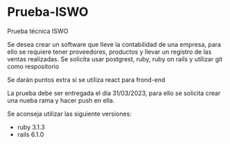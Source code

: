 # Prueba-ISWO
Prueba técnica ISWO

Se desea crear un software que lleve la contabilidad de una empresa, para ello se requiere tener proveedores, productos y llevar un registro de las ventas realizadas.
Se solicita usar postgrest, ruby, ruby on rails y utilizar git como respositorio

Se darán puntos extra si se utiliza react para frond-end

La prueba debe ser entregada el día 31/03/2023, para ello se solicita crear una nueba rama y hacer push en ella.

Se aconseja utilizar las siguiente versiones:
- ruby 3.1.3
- rails 6.1.0
